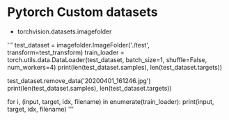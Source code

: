 # Pytorch Custom datasets
* torchvision.datasets.imagefolder

'''
test_dataset = imagefolder.ImageFolder('./test', transform=test_transform)
train_loader = torch.utils.data.DataLoader(test_dataset, batch_size=1, shuffle=False, num_workers=4)
print(len(test_dataset.samples), len(test_dataset.targets))

test_dataset.remove_data('20200401_161246.jpg')
print(len(test_dataset.samples), len(test_dataset.targets))

for i, (input, target, idx, filename) in enumerate(train_loader):
    print(input, target, idx, filename)
'''
